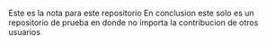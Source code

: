 Este es la nota para este repositorio
En conclusion este solo es un repositorio de prueba
en donde no importa la contribucion de otros usuarios
